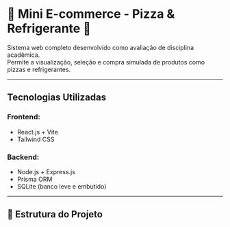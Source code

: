 # 🍕 Mini E-commerce - Pizza & Refrigerante 🥤

Sistema web completo desenvolvido como avaliação de disciplina acadêmica.  
Permite a visualização, seleção e compra simulada de produtos como pizzas e refrigerantes.

---

## Tecnologias Utilizadas

### Frontend:
- React.js + Vite
- Tailwind CSS

### Backend:
- Node.js + Express.js
- Prisma ORM
- SQLite (banco leve e embutido)

---

## 📂 Estrutura do Projeto

